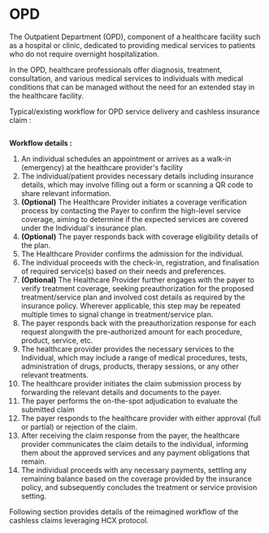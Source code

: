 # OPD

The Outpatient Department (OPD), component of a healthcare facility such as a hospital or clinic, dedicated to providing medical services to patients who do not require overnight hospitalization.&#x20;

In the OPD, healthcare professionals offer diagnosis, treatment, consultation, and various medical services to individuals with medical conditions that can be managed without the need for an extended stay in the healthcare facility.

Typical/existing workflow for OPD service delivery and cashless insurance claim :&#x20;

<figure><img src="https://lh4.googleusercontent.com/ZpEiRUhW2rlOWRDXxw7XsE6TZvrhG_XqpnEUFIRbARBI0tB2fTD_o2SsRprqeTebuGaRYugOLtLo7sLETnos93tEx276WC2MhDiRmOUz_ptzPOlUrXOwhUJrYNjt3zqhhd612-Mh8e3hSiX5aWFj-N0" alt=""><figcaption></figcaption></figure>

**Workflow details :**&#x20;

1. An individual schedules an appointment or arrives as a walk-in (emergency) at the healthcare provider's facility
2. The individual/patient provides necessary details including insurance details, which may involve filling out a form or scanning a QR code to share relevant information.
3. **(Optional)** The Healthcare Provider initiates a coverage verification process by contacting the Payer to confirm the high-level service coverage, aiming to determine if the expected services are covered under the Individual's insurance plan.
4. **(Optional)** The payer responds back with coverage eligibility details of the plan.
5. The Healthcare Provider confirms the admission  for the individual.
6. The individual proceeds with the check-in, registration, and finalisation of required service(s) based on their needs and preferences.
7. **(Optional)** The Healthcare Provider further engages with the payer to verify treatment coverage, seeking preauthorization for the proposed treatment/service plan and involved cost details as required by the insurance policy. Wherever applicable, this step may be repeated multiple times to signal change in treatment/service plan.&#x20;
8. The payer responds back with the preauthorization response for each request alongwith the pre-authorized amount for each procedure, product, service, etc.&#x20;
9. The healthcare provider provides the necessary services to the Individual, which may include a range of medical procedures, tests, administration of drugs, products, therapy sessions, or any other relevant treatments.
10. The healthcare provider initiates the claim submission process by forwarding the relevant details and documents to the payer.
11. The payer performs the on-the-spot adjudication to evaluate the submitted claim
12. The payer responds to the healthcare provider with either approval (full or partial) or rejection of the claim.
13. After receiving the claim response from the payer, the healthcare provider communicates the claim details to the individual, informing them about the approved services and any payment obligations that remain.
14. The individual proceeds with any necessary payments, settling any remaining balance based on the coverage provided by the insurance policy, and subsequently concludes the treatment or service provision setting.

Following section provides details of the reimagined workflow of the cashless claims leveraging HCX protocol.
